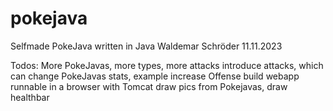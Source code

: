 # pokejava
Selfmade PokeJava written in Java
Waldemar Schröder 11.11.2023

Todos:
More PokeJavas, more types, more attacks
introduce attacks, which can change PokeJavas stats, example increase Offense
build webapp runnable in a browser with Tomcat
draw pics from Pokejavas, draw healthbar

